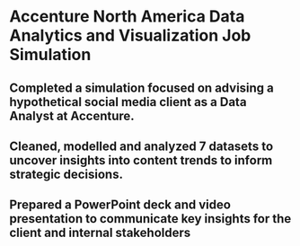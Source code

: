 # Accenture North America Data Analytics and Visualization Job Simulation
## Completed a simulation focused on advising a hypothetical social media client as a Data Analyst at Accenture.
## Cleaned, modelled and analyzed 7 datasets to uncover insights into content trends to inform strategic decisions.
## Prepared a PowerPoint deck and video presentation to communicate key insights for the client and internal stakeholders
